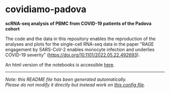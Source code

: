 
# covidiamo-padova

**scRNA-seq analysis of PBMC from COVID-19 patients of the Padova cohort**

The code and the data in this repository enables the reproduction of the analyses and plots for 
the single-cell RNA-seq data in the paper "RAGE engagement by SARS-CoV-2 enables monocyte infection and
underlies COVID-19 severity" (https://doi.org/10.1101/2022.05.22.492693).


An html version of the notebooks is accessible [here](https://GiuseppeTestaLab.github.io/covidiamo-padova/).

---
*Note: this README file has been generated automatically.* <br>
*Please do not modify it directly but instead work on [this config file](resources/config.yaml).*


